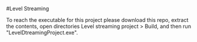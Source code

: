 #Level Streaming

To reach the executable for this project please download this repo, extract the contents, open directories Level streaming project > Build, and then run "LevelDtreamingProject.exe".
